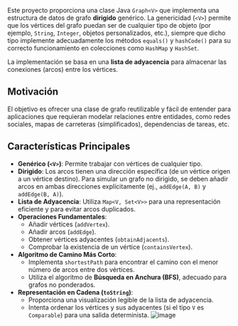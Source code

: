 Este proyecto proporciona una clase Java `Graph<V>` que implementa una estructura de datos de grafo **dirigido** genérico. La genericidad (`<V>`) permite que los vértices del grafo puedan ser de cualquier tipo de objeto (por ejemplo, `String`, `Integer`, objetos personalizados, etc.), siempre que dicho tipo implemente adecuadamente los métodos `equals()` y `hashCode()` para su correcto funcionamiento en colecciones como `HashMap` y `HashSet`.

La implementación se basa en una **lista de adyacencia** para almacenar las conexiones (arcos) entre los vértices.

## Motivación

El objetivo es ofrecer una clase de grafo reutilizable y fácil de entender para aplicaciones que requieran modelar relaciones entre entidades, como redes sociales, mapas de carreteras (simplificados), dependencias de tareas, etc.

## Características Principales

*   **Genérico (`<V>`)**: Permite trabajar con vértices de cualquier tipo.
*   **Dirigido**: Los arcos tienen una dirección específica (de un vértice origen a un vértice destino). Para simular un grafo no dirigido, se deben añadir arcos en ambas direcciones explícitamente (ej., `addEdge(A, B)` y `addEdge(B, A)`).
*   **Lista de Adyacencia**: Utiliza `Map<V, Set<V>>` para una representación eficiente y para evitar arcos duplicados.
*   **Operaciones Fundamentales**:
    *   Añadir vértices (`addVertex`).
    *   Añadir arcos (`addEdge`).
    *   Obtener vértices adyacentes (`obtainAdjacents`).
    *   Comprobar la existencia de un vértice (`containsVertex`).
*   **Algoritmo de Camino Más Corto**:
    *   Implementa `shortestPath` para encontrar el camino con el menor número de arcos entre dos vértices.
    *   Utiliza el algoritmo de **Búsqueda en Anchura (BFS)**, adecuado para grafos no ponderados.
*   **Representación en Cadena (`toString`)**:
    *   Proporciona una visualización legible de la lista de adyacencia.
    *   Intenta ordenar los vértices y sus adyacentes (si el tipo `V` es `Comparable`) para una salida determinista.
      ![image](https://github.com/user-attachments/assets/999abcf8-bc28-4fe4-9eab-d41434347143)
